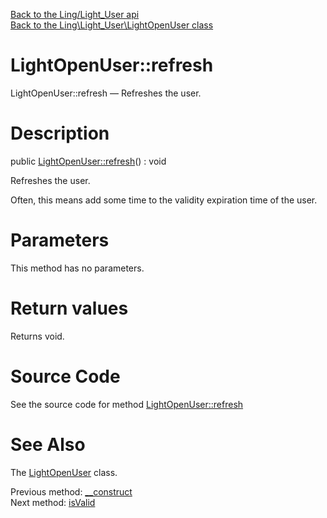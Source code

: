 [Back to the Ling/Light_User api](https://github.com/lingtalfi/Light_User/blob/master/doc/api/Ling/Light_User.md)<br>
[Back to the Ling\Light_User\LightOpenUser class](https://github.com/lingtalfi/Light_User/blob/master/doc/api/Ling/Light_User/LightOpenUser.md)


LightOpenUser::refresh
================



LightOpenUser::refresh — Refreshes the user.




Description
================


public [LightOpenUser::refresh](https://github.com/lingtalfi/Light_User/blob/master/doc/api/Ling/Light_User/LightOpenUser/refresh.md)() : void




Refreshes the user.

Often, this means add some time to the validity expiration time of the user.




Parameters
================

This method has no parameters.


Return values
================

Returns void.








Source Code
===========
See the source code for method [LightOpenUser::refresh](https://github.com/lingtalfi/Light_User/blob/master/LightOpenUser.php#L68-L73)


See Also
================

The [LightOpenUser](https://github.com/lingtalfi/Light_User/blob/master/doc/api/Ling/Light_User/LightOpenUser.md) class.

Previous method: [__construct](https://github.com/lingtalfi/Light_User/blob/master/doc/api/Ling/Light_User/LightOpenUser/__construct.md)<br>Next method: [isValid](https://github.com/lingtalfi/Light_User/blob/master/doc/api/Ling/Light_User/LightOpenUser/isValid.md)<br>

